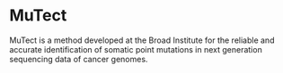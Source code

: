 # MuTect

MuTect is a method developed at the Broad Institute for the reliable and accurate identification of somatic point mutations in next generation sequencing data of cancer genomes.
